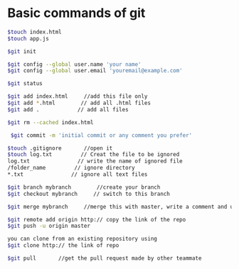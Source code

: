 # Basic commands of git
```bash
$touch index.html 
$touch app.js
```

```bash
$git init
```

```bash
$git config --global user.name 'your name'
$git config --global user.email 'youremail@example.com'
```

```bash
$git status
```

```bash
$git add index.html     //add this file only
$git add *.html        // add all .html files
$git add .            // add all files
```

```bash
$git rm --cached index.html
```

```bash
 $git commit -m 'initial commit or any comment you prefer'
```

```bash
$touch .gitignore       //open it
$touch log.txt         // Creat the file to be ignored
log.txt               // write the name of ignored file
/folder_name         // ignore directory
*.txt               // ignore all text files
```

```bash
$git branch mybranch        //create your branch
$git checkout mybranch     // switch to this branch
```

```bash
$git merge mybranch     //merge this with master, write a comment and use esc+:wq+enter
```

```bash
$git remote add origin http:// copy the link of the repo
$git push -u origin master
```

```bash
you can clone from an existing repository using
$git clone http:// the link of repo
```

```bash
$git pull       //get the pull request made by other teammate
```
